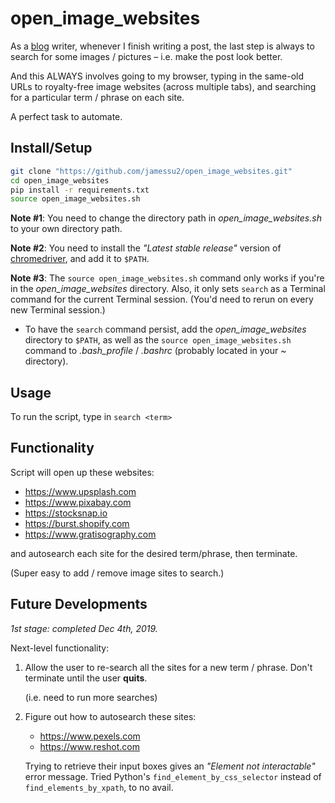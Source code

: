 # open_image_websites

As a [blog](https://askmeabetterquestion.com/) writer, whenever I finish writing a post, the last step is always to search for some images / pictures – i.e. make the post look better.

And this ALWAYS involves going to my browser, typing in the same-old URLs to royalty-free image websites (across multiple tabs), and searching for a particular term / phrase on each site.

A perfect task to automate.



## Install/Setup 

```bash
git clone "https://github.com/jamessu2/open_image_websites.git"
cd open_image_websites
pip install -r requirements.txt
source open_image_websites.sh
```

**Note #1**: You need to change the directory path in *open_image_websites.sh* to your own directory path.

**Note #2**: You need to install the *"Latest stable release"* version of [chromedriver](https://chromedriver.chromium.org/), and add it to `$PATH`.

**Note #3**: The `source open_image_websites.sh` command only works if you're in the *open_image_websites* directory. Also, it only sets `search` as a Terminal command for the current Terminal session. (You'd need to rerun on every new Terminal session.)

- To have the `search` command persist, add the *open_image_websites* directory to `$PATH`, as well as the `source open_image_websites.sh` command to *.bash_profile* / *.bashrc* (probably located in your ~ directory).



## Usage

To run the script, type in `search <term>`



## Functionality
Script will open up these websites:

- https://www.upsplash.com
- https://www.pixabay.com
- https://stocksnap.io
- https://burst.shopify.com
- https://www.gratisography.com

and autosearch each site for the desired term/phrase, then terminate. 

(Super easy to add / remove image sites to search.)


## Future Developments
*1st stage: completed Dec 4th, 2019.*

Next-level functionality:

1. Allow the user to re-search all the sites for a new term / phrase. Don't terminate until the user **quits**.

	(i.e. need to run more searches)

2. Figure out how to autosearch these sites:
	- https://www.pexels.com
	- https://www.reshot.com
	
	Trying to retrieve their input boxes gives an *"Element not interactable"* error message.
	Tried Python's `find_element_by_css_selector` instead of `find_elements_by_xpath`, to no avail.

